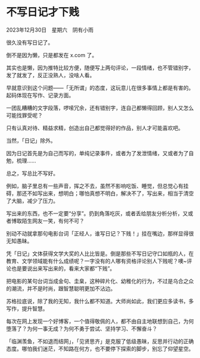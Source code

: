 # 不写日记才下贱


2023年12月30日　星期六　阴有小雨

很久没有写日记了。

倒不是因为懒，只是都发在 x.com 了。

其实也是懒，因为推特比较方便，随便写上两句评论，一段情绪，也不管错别字，发了就发了，反正没熟人，没啥人看。

早就意识到这个问题——「无所谓」的态度，这玩意儿在很多事情上都是有害的。起码体现在写作、记录方面。

一团乱糟糟的文字段落，啰嗦冗余，还有错别字，连自己都懒得回顾，别人又怎么可能找罪受呢？

只有认真对待、精益求精，创造出自己都觉得好的作品，别人才可能喜欢吧。

当然，「日记」除外。

因为日记首先是为自己而写的，单纯记录事件，或者为了发泄情绪，又或者为了自勉，梳理……

总之，写总比不写好。

例如，脑子里总有一些声音，挥之不去，虽然不影响吃饭、睡觉，但总觉心有挂碍，那还不如写出来，想明白；哪怕真想不明白，解决不了，写出来，相当于清空了大脑，减少了压力。

写出来的东西，也不一定要“分享”。扔到角落吃灰，或者丢给朋友分析分析，又或者博取陌生网友一笑，有何不可？

别动不动就拿那句电影台词「正经人，谁写日记？下贱！」挂在嘴边，那样显得很无知愚昧。

凭「日记」文体获得文学大奖的人比比皆是。倒是那些不写日记守口如瓶的人，在教育、文学领域能有什么成绩呢？一字没有的人哪有资格评论别人下贱呢？噢~评论也是要说出来写出来的，看来大家都“下贱”。

把电影的某句台词当成金句、圭臬，这种碎片化、幼稚化的行为，不过是乌合之众的潮流，并不是时尚，跟智慧聪明更加不沾边。

苏格拉底说，除了我的无知，我什么都不知道。大师尚如此，我们更应多读书，多写作，提升智慧。

每次在网上发现一个好博客，一个值得敬佩的人，都不由自主地联想到自己，为何堕落了？为何一事无成？为何不勇于尝试、坚持学习、不懈奋斗？

「临渊羡鱼，不如退而结网」，「见贤思齐」是克服了低级愚昧，反思并行动的正确态度。哪怕我们迷茫，不知路在何方，也不要停下探索的脚步，别忘了仰望星空。

